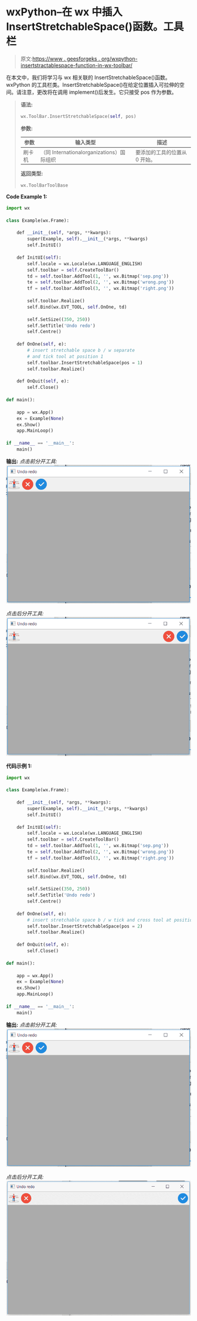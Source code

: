 # wxPython–在 wx 中插入 InsertStretchableSpace()函数。工具栏

> 原文:[https://www . geesforgeks . org/wxpython-insertstractablespace-function-in-wx-toolbar/](https://www.geeksforgeeks.org/wxpython-insertstretchablespace-function-in-wx-toolbar/)

在本文中，我们将学习与 wx 相关联的 InsertStretchableSpace()函数。wxPython 的工具栏类。InsertStretchableSpace()在给定位置插入可拉伸的空间。请注意，更改将在调用 implement()后发生。它只接受 pos 作为参数。

> **语法:**
> 
> ```py
> wx.ToolBar.InsertStretchableSpace(self, pos)
> 
> ```
> 
> **参数:**
> 
> | 参数 | 输入类型 | 描述 |
> | --- | --- | --- |
> | 刷卡机 | （同 Internationalorganizations）国际组织 | 要添加的工具的位置从 0 开始。 |
> 
> **返回类型:**
> 
> ```py
> wx.ToolBarToolBase
> 
> ```

**Code Example 1:**

```py
import wx

class Example(wx.Frame):

    def __init__(self, *args, **kwargs):
        super(Example, self).__init__(*args, **kwargs)
        self.InitUI()

    def InitUI(self):
        self.locale = wx.Locale(wx.LANGUAGE_ENGLISH)
        self.toolbar = self.CreateToolBar()
        td = self.toolbar.AddTool(1, '', wx.Bitmap('sep.png'))
        te = self.toolbar.AddTool(2, '', wx.Bitmap('wrong.png'))
        tf = self.toolbar.AddTool(3, '', wx.Bitmap('right.png'))

        self.toolbar.Realize()
        self.Bind(wx.EVT_TOOL, self.OnOne, td)

        self.SetSize((350, 250))
        self.SetTitle('Undo redo')
        self.Centre()

    def OnOne(self, e):
        # insert stretchable space b / w separate 
        # and tick tool at position 1
        self.toolbar.InsertStretchableSpace(pos = 1)
        self.toolbar.Realize()

    def OnQuit(self, e):
        self.Close()

def main():

    app = wx.App()
    ex = Example(None)
    ex.Show()
    app.MainLoop()

if __name__ == '__main__':
    main()
```

**输出:**
*点击前分开工具:*
![](img/d450efdd803e06314dbd6d884842f571.png)

*点击后分开工具:*
![](img/87b6b725526a8f79fe104c493a0684d3.png)

**代码示例 1:**

```py
import wx

class Example(wx.Frame):

    def __init__(self, *args, **kwargs):
        super(Example, self).__init__(*args, **kwargs)
        self.InitUI()

    def InitUI(self):
        self.locale = wx.Locale(wx.LANGUAGE_ENGLISH)
        self.toolbar = self.CreateToolBar()
        td = self.toolbar.AddTool(1, '', wx.Bitmap('sep.png'))
        te = self.toolbar.AddTool(2, '', wx.Bitmap('wrong.png'))
        tf = self.toolbar.AddTool(3, '', wx.Bitmap('right.png'))

        self.toolbar.Realize()
        self.Bind(wx.EVT_TOOL, self.OnOne, td)

        self.SetSize((350, 250))
        self.SetTitle('Undo redo')
        self.Centre()

    def OnOne(self, e):
        # insert stretchable space b / w tick and cross tool at position 2
        self.toolbar.InsertStretchableSpace(pos = 2)
        self.toolbar.Realize()

    def OnQuit(self, e):
        self.Close()

def main():

    app = wx.App()
    ex = Example(None)
    ex.Show()
    app.MainLoop()

if __name__ == '__main__':
    main()
```

**输出:**
*点击前分开工具:*
![](img/d450efdd803e06314dbd6d884842f571.png)

*点击后分开工具:*
![](img/08ec68c6bde27f065889c1b6986991c5.png)
